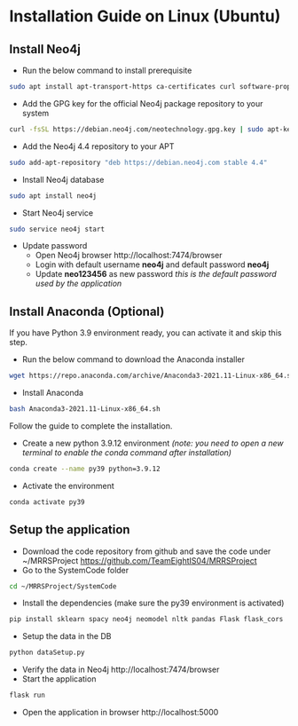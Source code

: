 # Installation Guide on Linux (Ubuntu)

## Install Neo4j

- Run the below command to install prerequisite

```bash
sudo apt install apt-transport-https ca-certificates curl software-properties-common
```

- Add the GPG key for the official Neo4j package repository to your system

```bash
curl -fsSL https://debian.neo4j.com/neotechnology.gpg.key | sudo apt-key add -
```

- Add the Neo4j 4.4 repository to your APT

```bash
sudo add-apt-repository "deb https://debian.neo4j.com stable 4.4"
```

- Install Neo4j database

```bash
sudo apt install neo4j
```

- Start Neo4j service

```bash
sudo service neo4j start
```

- Update password
  - Open Neo4j browser http://localhost:7474/browser
  - Login with default username **neo4j** and default password **neo4j**
  - Update **neo123456** as new password _this is the default password used by the application_

## Install Anaconda (Optional)

If you have Python 3.9 environment ready, you can activate it and skip this step.

- Run the below command to download the Anaconda installer

```bash
wget https://repo.anaconda.com/archive/Anaconda3-2021.11-Linux-x86_64.sh
```

- Install Anaconda

```bash
bash Anaconda3-2021.11-Linux-x86_64.sh
```

Follow the guide to complete the installation.

- Create a new python 3.9.12 environment _(note: you need to open a new terminal to enable the conda command after installation)_

```bash
conda create --name py39 python=3.9.12
```

- Activate the environment

```bash
conda activate py39
```

## Setup the application

- Download the code repository from github and save the code under ~/MRRSProject https://github.com/TeamEightIS04/MRRSProject
- Go to the SystemCode folder

```bash
cd ~/MRRSProject/SystemCode
```

- Install the dependencies (make sure the py39 environment is activated)

```bash
pip install sklearn spacy neo4j neomodel nltk pandas Flask flask_cors
```

- Setup the data in the DB

```bash
python dataSetup.py
```

- Verify the data in Neo4j http://localhost:7474/browser
- Start the application

```bash
flask run
```

- Open the application in browser http://localhost:5000
